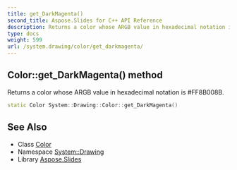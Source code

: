 ```yaml
---
title: get_DarkMagenta()
second_title: Aspose.Slides for C++ API Reference
description: Returns a color whose ARGB value in hexadecimal notation is #FF8B008B.
type: docs
weight: 599
url: /system.drawing/color/get_darkmagenta/
---
```

## Color::get_DarkMagenta() method


Returns a color whose ARGB value in hexadecimal notation is #FF8B008B.

```cpp
static Color System::Drawing::Color::get_DarkMagenta()
```

## See Also

* Class [Color](../)
* Namespace [System::Drawing](../../)
* Library [Aspose.Slides](../../../)